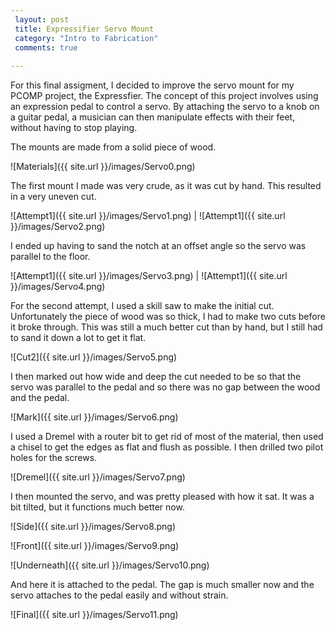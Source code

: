 ```yaml
---
 layout: post
 title: Expressifier Servo Mount
 category: "Intro to Fabrication"
 comments: true
 
---
```

For this final assigment, I decided to improve the servo mount for my PCOMP project, the Expressfier. The concept of this project involves using an expression pedal to control a servo. By attaching the servo to a knob on a guitar pedal, a musician can then manipulate effects with their feet, without having to stop playing. 

The mounts are made from a solid piece of wood. 

![Materials]({{ site.url }}/images/Servo0.png) 

The first mount I made was very crude, as it was cut by hand. This resulted in a very uneven cut. 

![Attempt1]({{ site.url }}/images/Servo1.png) | 
![Attempt1]({{ site.url }}/images/Servo2.png) 

I ended up having to sand the notch at an offset angle so the servo was parallel to the floor. 

![Attempt1]({{ site.url }}/images/Servo3.png) | 
![Attempt1]({{ site.url }}/images/Servo4.png) 

For the second attempt, I used a skill saw to make the initial cut. Unfortunately the piece of wood was so thick, I had to make two cuts before it broke through. This was still a much better cut than by hand, but I still had to sand it down a lot to get it flat. 

![Cut2]({{ site.url }}/images/Servo5.png)

I then marked out how wide and deep the cut needed to be so that the servo was parallel to the pedal and so there was no gap between the wood and the pedal. 

![Mark]({{ site.url }}/images/Servo6.png)

I used a Dremel with a router bit to get rid of most of the material, then used a chisel to get the edges as flat and flush as possible. I then drilled two pilot holes for the screws.

![Dremel]({{ site.url }}/images/Servo7.png)

I then mounted the servo, and was pretty pleased with how it sat. It was a bit tilted, but it functions much better now. 

![Side]({{ site.url }}/images/Servo8.png)

![Front]({{ site.url }}/images/Servo9.png)

![Underneath]({{ site.url }}/images/Servo10.png)

And here it is attached to the pedal. The gap is much smaller now and the servo attaches to the pedal easily and without strain. 

![Final]({{ site.url }}/images/Servo11.png)

